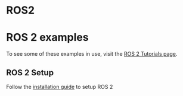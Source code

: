 # ROS2

ROS 2 examples
==============
To see some of these examples in use, visit the [ROS 2 Tutorials page](https://docs.ros.org/en/rolling/Tutorials.html).

## ROS 2 Setup
Follow the [installation guide](https://docs.ros.org/en/rolling/Installation/Alternatives/Ubuntu-Development-Setup.html) to setup ROS 2
